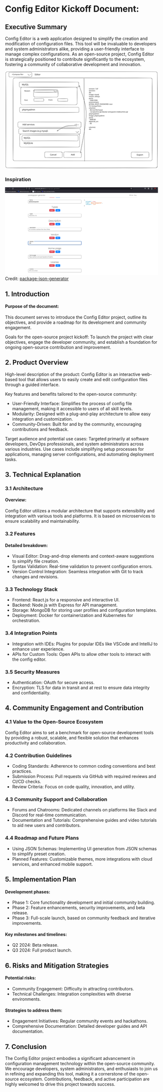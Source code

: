# Config Editor Kickoff Document:
## Executive Summary

Config Editor is a web application designed to simplify the creation and modification of configuration files. This tool will be invaluable to developers and system administrators alike, providing a user-friendly interface to manage complex configurations. As an open-source project, Config Editor is strategically positioned to contribute significantly to the ecosystem, fostering a community of collaborative development and innovation.

![PoC](assets/PoC.svg)
### Inspiration

![Inspiration](assets/Inspiration.png)
Credit: [package-json-generator](https://github.com/aminnairi/package-json-generator)

## 1. Introduction

#### Purpose of the document:
This document serves to introduce the Config Editor project, outline its objectives, and provide a roadmap for its development and community engagement.

Goals for the open-source project kickoff: To launch the project with clear objectives, engage the developer community, and establish a foundation for ongoing open-source contribution and improvement.

## 2. Product Overview

High-level description of the product: Config Editor is an interactive web-based tool that allows users to easily create and edit configuration files through a guided interface.

Key features and benefits tailored to the open-source community:

- User-Friendly Interface: Simplifies the process of config file management, making it accessible to users of all skill levels.
- Modularity: Designed with a plug-and-play architecture to allow easy integration and customization.
- Community-Driven: Built for and by the community, encouraging contributions and feedback.

Target audience and potential use cases: Targeted primarily at software developers, DevOps professionals, and system administrators across various industries. Use cases include simplifying setup processes for applications, managing server configurations, and automating deployment tasks.
## 3. Technical Explanation
### 3.1 Architecture

#### Overview: 
Config Editor utilizes a modular architecture that supports extensibility and integration with various tools and platforms. It is based on microservices to ensure scalability and maintainability.

### 3.2 Features

#### Detailed breakdown:

- Visual Editor: Drag-and-drop elements and context-aware suggestions to simplify file creation.
- Syntax Validation: Real-time validation to prevent configuration errors.
- Version Control Integration: Seamless integration with Git to track changes and revisions.

### 3.3 Technology Stack

- Frontend: React.js for a responsive and interactive UI.
- Backend: Node.js with Express for API management.
- Storage: MongoDB for storing user profiles and configuration templates.
- Deployment: Docker for containerization and Kubernetes for orchestration.

### 3.4 Integration Points

- Integration with IDEs: Plugins for popular IDEs like VSCode and IntelliJ to enhance user experience.
- APIs for Custom Tools: Open APIs to allow other tools to interact with the config editor.

### 3.5 Security Measures

- Authentication: OAuth for secure access.
- Encryption: TLS for data in transit and at rest to ensure data integrity and confidentiality.

## 4. Community Engagement and Contribution
### 4.1 Value to the Open-Source Ecosystem

Config Editor aims to set a benchmark for open-source development tools by providing a robust, scalable, and flexible solution that enhances productivity and collaboration.

### 4.2 Contribution Guidelines

- Coding Standards: Adherence to common coding conventions and best practices.
- Submission Process: Pull requests via GitHub with required reviews and CI/CD checks.
- Review Criteria: Focus on code quality, innovation, and utility.

### 4.3 Community Support and Collaboration

- Forums and Chatrooms: Dedicated channels on platforms like Slack and Discord for real-time communication.
- Documentation and Tutorials: Comprehensive guides and video tutorials to aid new users and contributors.

### 4.4 Roadmap and Future Plans

- Using JSON Schemas: Implementing UI generation from JSON schemas to simplify preset creation.
- Planned Features: Customizable themes, more integrations with cloud services, and enhanced mobile support.

## 5. Implementation Plan

#### Development phases:

- Phase 1: Core functionality development and initial community building.
- Phase 2: Feature enhancements, security improvements, and beta release.
- Phase 3: Full-scale launch, based on community feedback and iterative improvements.

#### Key milestones and timelines:

- Q2 2024: Beta release.
- Q3 2024: Full product launch.

## 6. Risks and Mitigation Strategies

#### Potential risks:

- Community Engagement: Difficulty in attracting contributors.
- Technical Challenges: Integration complexities with diverse environments.

#### Strategies to address them:

- Engagement Initiatives: Regular community events and hackathons.
- Comprehensive Documentation: Detailed developer guides and API documentation.

## 7. Conclusion

The Config Editor project embodies a significant advancement in configuration management technology within the open-source community. We encourage developers, system administrators, and enthusiasts to join us in refining and expanding this tool, making it a cornerstone of the open-source ecosystem. Contributions, feedback, and active participation are highly welcomed to drive this project towards success.